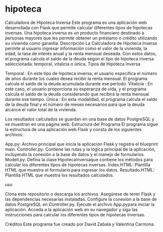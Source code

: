 # hipoteca

Calculadora de Hipoteca Inversa
Este programa es una aplicación web desarrollada con Flask que permite calcular diferentes tipos de hipotecas inversas. Una hipoteca inversa es un producto financiero destinado a personas mayores que les permite obtener un préstamo o crédito utilizando su vivienda como garantía.
Descripción
La Calculadora de Hipoteca Inversa permite al usuario ingresar información como el valor de la vivienda, la edad, la tasa de interés anual y la renta mensual deseada. Con estos datos, el programa calcula el saldo de la deuda según el tipo de hipoteca inversa seleccionada: temporal, vitalicia o única.
Tipos de Hipoteca Inversa

Temporal : En este tipo de hipoteca inversa, el usuario especifica el número de años durante los cuales desea recibir la renta mensual. El programa calcula el saldo de la deuda acumulada durante ese período.
Vitalicia : En este caso, el usuario proporciona su esperanza de vida, y el programa calcula el saldo de la deuda considerando que recibirá la renta mensual durante ese tiempo.
Única : En esta modalidad, el programa calcula el saldo de la deuda final y el número de meses necesarios para que la deuda alcance el valor total de la vivienda.

Los resultados calculados se guardan en una base de datos PostgreSQL y se muestran en una página web.
Estructura del Programa
El programa sigue la estructura de una aplicación web Flask y consta de los siguientes archivos:

App.py: Archivo principal que inicia la aplicación Flask y registra el blueprint main.
Controller.py: Contiene las rutas y la lógica principal de la aplicación, incluyendo la conexión a la base de datos y el manejo de formularios.
Modell.py: Defina la clase HipotecaInversaque contiene los métodos para calcular los diferentes tipos de hipotecas inversas.
Index.HTML: Plantilla HTML que muestra el formulario para ingresar los datos.
Resultado.HTML: Plantilla HTML que muestra los resultados calculados.

uso

Clona este repositorio o descarga los archivos.
Asegúrese de tener Flask y las dependencias necesarias instaladas.
Configure la conexión a la base de datos PostgreSQL en Controller.py.
Ejecute el archivo App.pypara iniciar la aplicación.
Acceda a la aplicación web en su navegador y siga las instrucciones para calcular los diferentes tipos de hipotecas inversas.

Créditos
Este programa fue creado por David Zabala y Valentina Carmona.
